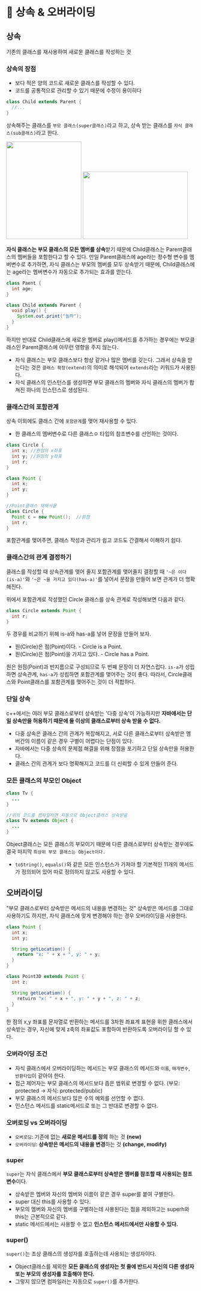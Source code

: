 # 📢 상속 & 오버라이딩
## 상속 
기존의 클래스를 재사용하여 새로운 클래스를 작성하는 것 

### 상속의 장점 
* 보다 적은 양의 코드로 새로운 클래스를 작성할 수 있다. 
* 코드를 공통적으로 관리할 수 있기 때문에 수정이 용이히다

```java
class Child extends Parent {
  //...
}
```
상속해주는 클래스를 `부모 클래스(super클래스)`라고 하고, 상속 받는 클래스를 `자식 클래스(sub클래스)`라고 한다.

<img src="https://github.com/dev-kmj/java-study/assets/74237301/acdd7f7a-8780-45ce-b507-bc94e05ebd0a" width="200" height="260"> 
<img src="https://github.com/dev-kmj/java-study/assets/74237301/c4f94b09-e076-4420-aeaf-c589c817fffe" width="280" height=180">



**자식 클래스는 부모 클래스의 모든 멤버를 상속**받기 때문에 Child클래스는 Parent클래스의 멤버들을 포함한다고 할 수 있다. 
만일 Parent클래스에 age라는 정수형 변수를 멤버변수로 추가하면, 자식 클래스는 부모의 멤버를 모두 상속받기 때문에, Child클래스에는 age라는 멤버변수가 자동으로 추가되는 효과를 얻는다.
```java
class Paent {
  int age;
}

class Child extends Parent {
  void play() {
    System.out.print("놀자");
  }
}
```
하지만 반대로 Child클래스에 새로운 멤버로 play()메서드를 추가하는 경우에는 부모클래스인 Parent클래스에 아무런 영향을 주지 않는다.
* 자식 클래스는 부모 클래스보다 항상 같거나 많은 멤버를 갖는다.  그래서 상속을 받는다는 것은 `클래스 확장(extend)`의 의미로 해석되어 `extends`라는 키워드가 사용된다.
* 자식 클래스의 인스턴스를 생성하면 부모 클래스의 멤버와 자식 클래스의 멤버가 합쳐진 하나의 인스턴스로 생성된다.

### 클래스간의 포함관계
상속 이외에도 클래스 간에 `포함관계`를 맺어 재사용할 수 있다.
* 한 클래스의 멤버변수로 다른 클래스ㅇ 타입의 참조변수를 선언하는 것이다.

```java
class Circle {
  int x; //원점의 x좌표
  int y; //원점의 y좌표 
  int r;
}

class Point {
  int x;
  int y;
}

//Point클래스 재재사용 
class Circle {
  Point c = new Point();  //원점
  int r;
}
```

포함관계를 맺어주면, 클래스 작성과 관리가 쉽고 코드도 간결해서 이해하기 쉽다.

### 클래스간의 관계 결정하기 
클래스를 작성할 때 상속관계를 맺어 줄지 포함관계를 맺어줄지 결정할 때 `'~은 이다(is-a)'`와 `'~은 ~을 가지고 있다(has-a)'`를 넣어서 문장을 만들어 보면 관계가 더 명확해진다. 

위에서 포함관계로 작성했던 Circle 클래스를 상속 관계로 작성해보면 다음과 같다.
```java
class Circle extends Point {
  int r;
}
```
두 경우를 비교하기 위해 is-a와 has-a를 넣어 문장을 만들어 보자.
* 원(Circle)은 점(Point)이다. - Circle is a Point.
* 원(Circle)은 점(Point)을 가지고 있다. - Circle has a Point.

원은 원점(Point)과 반지름으로 구성되므로 두 번째 문장이 더 자연스럽다.
`is-a`가 성립하면 상속관계, `has-a`가 성립하면 포함관계를 맺어주는 것이 좋다. 따라서, Circle클래스와 Point클래스를 포함관계를 맺어주는 것이 더 적합하다. 

### 단일 상속 
c++에서는 여러 부모 클래스로부터 상속받는 '다중 상속'이 가능하지만 **자바에서는 단일 상속만을 허용하기 때문에 둘 이상의 클래스로부터 상속 받을 수 없다.**
* 다중 상속은 클래스 간의 관계가 복잡해지고, 서로 다른 클래스로부터 상속받은 멤버간의 이름이 같은 경우 구별이 어렵다는 단점이 있다.
* 자바에서는 다중 상속의 문제점 해결을 위해 장점을 포기하고 단일 상속만을 허용한다.
* 클래스 간의 관계가 보다 명확해지고 코드를 더 신뢰할 수 있게 만들어 준다.

### 모든 클래스의 부모인 Object
```java
class Tv {
  ...
}

//위의 코드를 컴파일하면 자동으로 Object클래스 상속받음
class Tv extends Object {
  ...
}
```
Object클래스는 모든 클래스의 부모이기 때문에 다른 클래스로부터 상속받는 경우에도 결국 마지막 `최상위 부모 클래스는 Object이다.`
* `toString()`, `equals()`와 같은 모든 인스턴스가 가져야 할 기본적인 11개의 메서드가 정의되어 있어 따로 정의하지 않고도 사용할 수 있다. 

## 오버라이딩 
"부모 클래스로부터 상속받은 메서드의 내용을 변경하는 것"
상속받은 메서드를 그대로 사용하기도 하지만, 자식 클래스에 맞게 변경해야 하는 경우 오버라이딩을 사용한다.

```java
class Point {
  int x;
  int y;

  String getLocation() {
    return "x: " + x + ", y: " + y;
  }
}

class Point3D extends Point {
  int z;

  String getLocation() {
    retuirn "x: " + x + ", y: " + y + ", z: " + z;
  }
} 
```

한 점의 x,y 좌표를 문자열로 반환하는 메서드를 3차원 좌표계 표현을 위한 클래스에서 상속받는 경우, 자신에 맞게 z축의 좌표값도 포함하여 반환하도록 오버라이딩 할 수 있다.


### 오버라이딩 조건 
* 자식 클래스에서 오버라이딩하는 메서드는 부모 클래스의 메서드와 `이름`, `매개변수`, `반환타입`이 같아야 한다.
* 접근 제어자는 부모 클래스의 메서드보다 좁은 범위로 변경할 수 없다. (부모: protected -> 자식: protected/public)
* 부모 클래스의 메서드보다 많은 수의 예외를 선언할 수 없다.
* 인스턴스 메서드를 static메서드로 또는 그 반대로 변경할 수 없다.


### 오버로딩 vs 오버라이딩 

* `오버로딩`: 기존에 없는 **새로운 메서드를 정의** 하는 것 **(new)**
* `오버라이딩`: **상속받은 메서드의 내용을 변경**하는 것 **(change, modify)**


### super
`super`는 자식 클래스에서 **부모 클래스로부터 상속받은 멤버를 참조할 때 사용되는 참조변수**이다. 
* 상속받은 멤버와 자신의 멤버와 이름이 같은 경우 super를 붙여 구별한다.
* super 대신 this를 사용할 수 있다.
* 부모의 멤버와 자신의 멤버를 구별하는데 사용된다는 점을 제외하고는 superh와 this는 근본적으로 같다.
* static 메서드에서는 사용할 수 없고 **인스턴스 메서드에서만 사용할 수 있다.**


### super() 
`super()`는 조상 클래스의 생성자를 호출하는데 사용되는 생성자이다. 
* Object클래스를 제외한 **모든 클래스의 생성자는 첫 줄에 반드시 자신의 다른 생성자 또는 부모의 생성자를 호출해야 한다.**
* 그렇지 않으면 컴파일러는 자동으로 `super()`를 추가한다.
